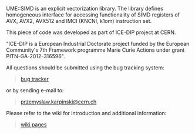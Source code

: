 UME::SIMD is an explicit vectorization library. The library defines homogeneous interface for accessing functionality of SIMD registers of AVX, AVX2, AVX512 and IMCI (KNCNI, k1om) instruction set. 

This piece of code was developed as part of ICE-DIP project at CERN.

 "ICE-DIP is a European Industrial Doctorate project funded by the 
 European Community's 7th Framework programme Marie Curie Actions under grant
 PITN-GA-2012-316596".

 All questions should be submitted using the bug tracking system:


   >   [bug tracker](https://bitbucket.org/edanor/umesimd/issues)


or by sending e-mail to:


   >   przemyslaw.karpinski@cern.ch


Please refer to the wiki for introduction and additional information:


   >   [wiki pages](https://bitbucket.org/edanor/umesimd/wiki/Home)